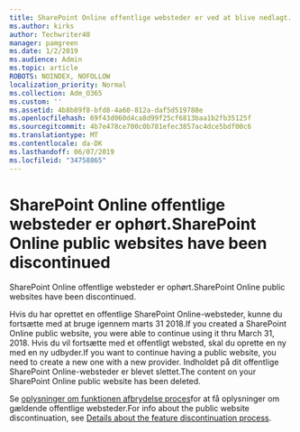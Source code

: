 ```yaml
---
title: SharePoint Online offentlige websteder er ved at blive nedlagt.
ms.author: kirks
author: Techwriter40
manager: pamgreen
ms.date: 1/2/2019
ms.audience: Admin
ms.topic: article
ROBOTS: NOINDEX, NOFOLLOW
localization_priority: Normal
ms.collection: Adm_O365
ms.custom: ''
ms.assetid: 4b8b89f8-bfd8-4a60-812a-daf5d519788e
ms.openlocfilehash: 69f43d060d4ca8d99f25cf6813baa1b2fb35125f
ms.sourcegitcommit: 4b7e478ce700c0b781efec3857ac4dce5bdf00c6
ms.translationtype: MT
ms.contentlocale: da-DK
ms.lasthandoff: 06/07/2019
ms.locfileid: "34758865"
---
```

# <a name="sharepoint-online-public-websites-have-been-discontinued"></a><span data-ttu-id="c25c7-102">SharePoint Online offentlige websteder er ophørt.</span><span class="sxs-lookup"><span data-stu-id="c25c7-102">SharePoint Online public websites have been discontinued</span></span>

<span data-ttu-id="c25c7-103">SharePoint Online offentlige websteder er ophørt.</span><span class="sxs-lookup"><span data-stu-id="c25c7-103">SharePoint Online public websites have been discontinued.</span></span>

<span data-ttu-id="c25c7-104">Hvis du har oprettet en offentlige SharePoint Online-websteder, kunne du fortsætte med at bruge igennem marts 31 2018.</span><span class="sxs-lookup"><span data-stu-id="c25c7-104">If you created a SharePoint Online public website, you were able to continue using it thru March 31, 2018.</span></span> <span data-ttu-id="c25c7-105">Hvis du vil fortsætte med et offentligt websted, skal du oprette en ny med en ny udbyder.</span><span class="sxs-lookup"><span data-stu-id="c25c7-105">If you want to continue having a public website, you need to create a new one with a new provider.</span></span> <span data-ttu-id="c25c7-106">Indholdet på dit offentlige SharePoint Online-websteder er blevet slettet.</span><span class="sxs-lookup"><span data-stu-id="c25c7-106">The content on your SharePoint Online public website has been deleted.</span></span>

<span data-ttu-id="c25c7-107">Se [oplysninger om funktionen afbrydelse proces](https://go.microsoft.com/fwlink/?linkid=866980)for at få oplysninger om gældende offentlige websteder.</span><span class="sxs-lookup"><span data-stu-id="c25c7-107">For info about the public website discontinuation, see [Details about the feature discontinuation process](https://go.microsoft.com/fwlink/?linkid=866980).</span></span>

